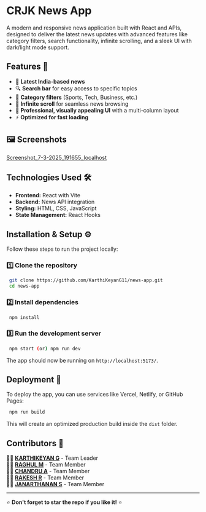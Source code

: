 # CRJK News App

A modern and responsive news application built with React and APIs, designed to deliver the latest news updates with advanced features like category filters, search functionality, infinite scrolling, and a sleek UI with dark/light mode support.

## Features 🚀

- 📌 **Latest India-based news**
- 🔍 **Search bar** for easy access to specific topics
- 📑 **Category filters** (Sports, Tech, Business, etc.)
- 🔄 **Infinite scroll** for seamless news browsing
- 📐 **Professional, visually appealing UI** with a multi-column layout
- ⚡ **Optimized for fast loading**

## 🖼️ Screenshots

[Screenshot_7-3-2025_191655_localhost](https://github.com/user-attachments/assets/e2188dde-d179-4311-ba2c-c857d7ff7d74)

## Technologies Used 🛠️

- **Frontend:** React with Vite
- **Backend:** News API integration
- **Styling:** HTML, CSS, JavaScript
- **State Management:** React Hooks

## Installation & Setup ⚙️

Follow these steps to run the project locally:

### 1️⃣ Clone the repository

```bash
 git clone https://github.com/KarthiKeyanG11/news-app.git
 cd news-app
```

### 2️⃣ Install dependencies

```bash
 npm install
```

### 3️⃣ Run the development server

```bash
 npm start (or) npm run dev
```

The app should now be running on `http://localhost:5173/`.

## Deployment 🚀

To deploy the app, you can use services like Vercel, Netlify, or GitHub Pages:

```bash
 npm run build
```

This will create an optimized production build inside the `dist` folder.

## Contributors 🤝

👨‍💻 **[KARTHIKEYAN G](mailto:karthikeyan1152005@gmail.com)** - Team Leader  
👨‍💻 **[RAGHUL M](mailto:raghul.cs2225@gmail.com)** - Team Member  
👨‍💻 **[CHANDRU A](mailto:chandru.cs2225@gmail.com)** - Team Member  
👨‍💻 **[RAKESH R](mailto:rakesh.cs2225@gmail.com)** - Team Member  
👨‍💻 **[JANARTHANAN S](mailto:janarthanan.cs2225@gmail.com)** - Team Member  

---

⭐ **Don't forget to star the repo if you like it!** ⭐

